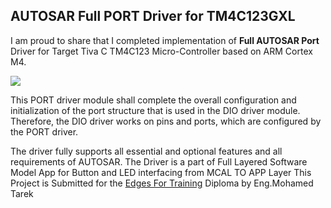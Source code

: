 ## AUTOSAR Full PORT Driver for TM4C123GXL
I am proud to share that I completed implementation of **Full AUTOSAR Port** Driver for Target Tiva C TM4C123 Micro-Controller based on ARM Cortex M4.

![](https://encrypted-tbn0.gstatic.com/images?q=tbn:ANd9GcRElkk5JK7JsgDjM0vjGfIimLwjb8G91e84hA&usqp=CAU)

This PORT driver module shall complete the overall configuration and initialization of the port structure that is used in the DIO driver module. Therefore, the DIO driver works on pins and ports, which are configured by the PORT driver.

The driver fully supports all essential and optional features and all requirements of AUTOSAR.
The Driver is a part of Full Layered Software Model App for Button and LED interfacing from MCAL TO APP Layer 
This Project is Submitted for the [Edges For Training](https://www.facebook.com/p/Edges-For-Training-100095230525813/ "Edges For Training") Diploma by Eng.Mohamed Tarek


